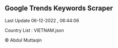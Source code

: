 

## Google Trends Keywords Scraper 
 
Last Update 06-12-2022 , 06:44:06

Country List :
VIETNAM.json



© Abdul Muttaqin 
